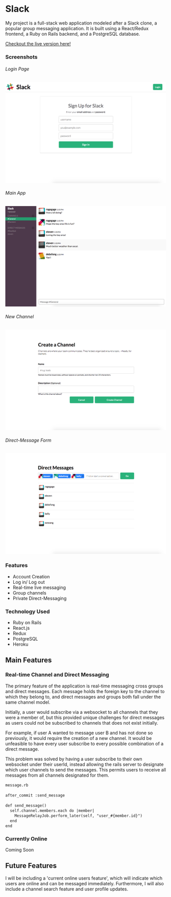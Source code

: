 # Slack

My project is a full-stack web application modeled after a Slack clone, a popular group messaging application.  It is built using a React/Redux frontend, a Ruby on Rails backend,  and a PostgreSQL database.

[Checkout the live version here!](https://slack-dupli.herokuapp.com/)

### Screenshots

###### Login Page
![sign-up](./public/images/screenshot_sign_up.png)

###### Main App
![messenger](./public/images/screenshot_messenger.png)

###### New Channel
![new-channel](./public/images/screenshot_new_channel.png)

###### Direct-Message Form
![direct-message-form](./public/images/screenshot_new_direct_message.png)

### Features
  - Account Creation
  - Log in/ Log out
  - Real-time live messaging
  - Group channels
  - Private Direct-Messaging

### Technology Used
 - Ruby on Rails
 - React.js
 - Redux
 - PostgreSQL
 - Heroku

## Main Features

### Real-time Channel and Direct Messaging
  The primary feature of the application is real-time messaging cross groups and direct messages.  Each message holds the foreign key to the channel to which they belong to, and direct messages and groups both fall under the same channel model.

  Initially, a user would subscribe via a websocket to all channels that they were a member of, but this provided unique challenges for direct messages as users could not be subscribed to channels that does not exist initially.

  For example, if user A wanted to message user B and has not done so previously, it would require the creation of a new channel.  It would be unfeasible to have every user subscribe to every possible combination of a direct message.  

  This problem was solved by having a user subscribe to their own websocket under their userId, instead allowing the rails server to designate which user channels to send the messages.  This permits users to receive all messages from all channels designated for them.

  ```
  message.rb

  after_commit :send_message

  def send_message()
    self.channel.members.each do |member|
      MessageRelayJob.perform_later(self, "user_#{member.id}")
    end
  end
  ```

### Currently Online
  Coming Soon

## Future Features
  I will be including a 'current online users feature', which will indicate which users are online and can be messaged immediately.  Furthermore, I will also include a channel search feature and user profile updates.
